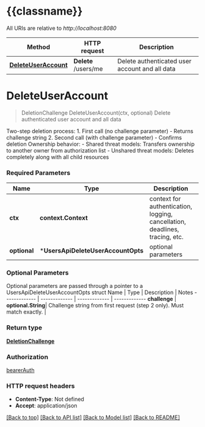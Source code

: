 # {{classname}}

All URIs are relative to *http://localhost:8080*

Method | HTTP request | Description
------------- | ------------- | -------------
[**DeleteUserAccount**](UsersApi.md#DeleteUserAccount) | **Delete** /users/me | Delete authenticated user account and all data

# **DeleteUserAccount**
> DeletionChallenge DeleteUserAccount(ctx, optional)
Delete authenticated user account and all data

Two-step deletion process: 1. First call (no challenge parameter) - Returns challenge string 2. Second call (with challenge parameter) - Confirms deletion  Ownership behavior: - Shared threat models: Transfers ownership to another owner from authorization list - Unshared threat models: Deletes completely along with all child resources

### Required Parameters

Name | Type | Description  | Notes
------------- | ------------- | ------------- | -------------
 **ctx** | **context.Context** | context for authentication, logging, cancellation, deadlines, tracing, etc.
 **optional** | ***UsersApiDeleteUserAccountOpts** | optional parameters | nil if no parameters

### Optional Parameters
Optional parameters are passed through a pointer to a UsersApiDeleteUserAccountOpts struct
Name | Type | Description  | Notes
------------- | ------------- | ------------- | -------------
 **challenge** | **optional.String**| Challenge string from first request (step 2 only). Must match exactly. | 

### Return type

[**DeletionChallenge**](DeletionChallenge.md)

### Authorization

[bearerAuth](../README.md#bearerAuth)

### HTTP request headers

 - **Content-Type**: Not defined
 - **Accept**: application/json

[[Back to top]](#) [[Back to API list]](../README.md#documentation-for-api-endpoints) [[Back to Model list]](../README.md#documentation-for-models) [[Back to README]](../README.md)

